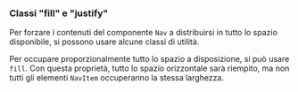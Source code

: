### Classi "fill" e "justify"

Per forzare i contenuti del componente `Nav` a distribuirsi in tutto lo spazio disponibile, si possono usare alcune classi di utilità.

Per occupare proporzionalmente tutto lo spazio a disposizione, si può usare `fill`. Con questa proprietà, tutto lo spazio orizzontale sarà riempito, ma non tutti gli elementi `NavItem` occuperanno la stessa larghezza.

<!-- STORY -->